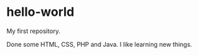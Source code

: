 # hello-world
My first repository.

Done some HTML, CSS, PHP and Java. I like learning new things. 
